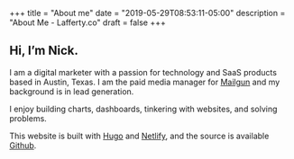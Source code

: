 +++
title = "About me"
date = "2019-05-29T08:53:11-05:00"
description = "About Me - Lafferty.co"
draft = false
+++

## Hi, I’m Nick.

I am a digital marketer with a passion for technology and SaaS products based in Austin, Texas. I am the paid media manager for [Mailgun](https://mailgun.com) and my background is in lead generation. 

I enjoy building charts, dashboards, tinkering with websites, and solving problems.      

This website is built with [Hugo](https://gohugo.io) and [Netlify](https://netlify.com), and the source is available [Github](https://github.com/NLaff/lafferty.co-v2).

